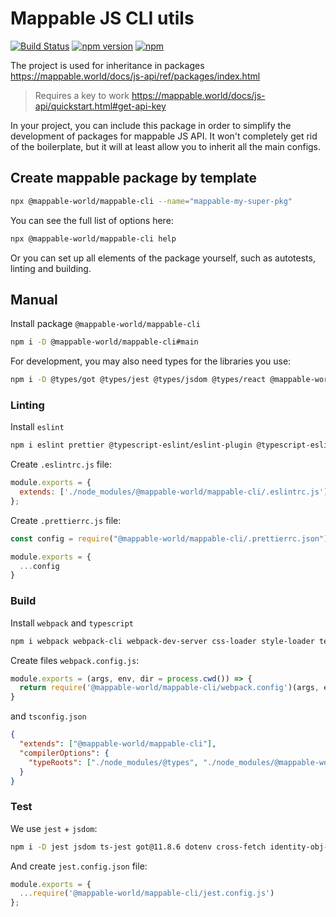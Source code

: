 # Mappable JS CLI utils

[![Build Status](https://github.com/mappable-world/mappable-cli/workflows/Run%20tests/badge.svg)](https://github.com/mappable-world/mappable-cli/actions/workflows/tests.yml)
[![npm version](https://badge.fury.io/js/@mappable-world%2Fmappable-cli.svg)](https://badge.fury.io/js/@mappable-world%2Fmappable-cli)
[![npm](https://img.shields.io/npm/dm/@mappable-world/mappable-cli.svg)](https://www.npmjs.com/package/@mappable-world/mappable-cli)

The project is used for inheritance in packages https://mappable.world/docs/js-api/ref/packages/index.html

> Requires a key to work https://mappable.world/docs/js-api/quickstart.html#get-api-key

In your project, you can include this package in order to simplify
the development of packages for mappable JS API.
It won't completely get rid of the boilerplate,
but it will at least allow you to inherit all the main configs.

## Create mappable package by template

```sh
npx @mappable-world/mappable-cli --name="mappable-my-super-pkg"
```

You can see the full list of options here:

```sh
npx @mappable-world/mappable-cli help
```

Or you can set up all elements of the package yourself, such as autotests, linting and building.

## Manual

Install package `@mappable-world/mappable-cli`

```sh
npm i -D @mappable-world/mappable-cli#main
```

For development, you may also need types for the libraries you use:

```sh
npm i -D @types/got @types/jest @types/jsdom @types/react @mappable-world/mappable-types
```

### Linting

Install `eslint`

```sh
npm i eslint prettier @typescript-eslint/eslint-plugin @typescript-eslint/parser eslint-config-prettier eslint-plugin-prettier -D
```

Create `.eslintrc.js` file:

```js
module.exports = {
  extends: ['./node_modules/@mappable-world/mappable-cli/.eslintrc.js']
};
```

Create `.prettierrc.js` file:


```js
const config = require("@mappable-world/mappable-cli/.prettierrc.json");

module.exports = {
  ...config
}
```

### Build

Install `webpack` and `typescript`

```sh
npm i webpack webpack-cli webpack-dev-server css-loader style-loader terser-webpack-plugin ts-loader typescript -D
```

Create files `webpack.config.js`:

```js
module.exports = (args, env, dir = process.cwd()) => {
  return require('@mappable-world/mappable-cli/webpack.config')(args, env, dir);
}
```

and `tsconfig.json`

```json
{
  "extends": ["@mappable-world/mappable-cli"],
  "compilerOptions": {
    "typeRoots": ["./node_modules/@types", "./node_modules/@mappable-world"]
  }
}
```

### Test

We use `jest` + `jsdom`:

```sh
npm i -D jest jsdom ts-jest got@11.8.6 dotenv cross-fetch identity-obj-proxy
```

And create `jest.config.json` file:

```js
module.exports = {
  ...require('@mappable-world/mappable-cli/jest.config.js')
};
```
